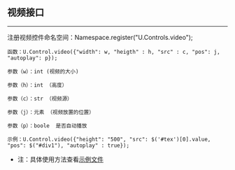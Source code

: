 ## 视频接口

---

注册视频控件命名空间：Namespace.register\("U.Controls.video"\);

```
函数：U.Control.video({"width": w, "heigth" : h, "src" : c, "pos": j, "autoplay": p});

参数（w）：int (视频的大小)

参数（h）：int （高度）

参数（c）：str （视频源）

参数（j）：元素 （视频放置的位置）

参数（p）：boole  是否自动播放

示例：U.Control.video({"height": "500", "src": $('#tex')[0].value, "pos": $("#div1"), "autoplay" : true});
```

* 注：具体使用方法查看[示例文件](/api.1473.cn/example/video/index.html)



